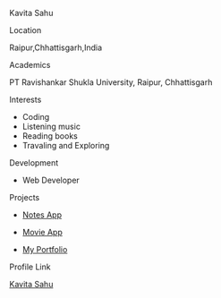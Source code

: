 Kavita Sahu

Location

Raipur,Chhattisgarh,India

 Academics

PT Ravishankar Shukla University, Raipur, Chhattisgarh

 Interests

- Coding
- Listening music
- Reading books
- Travaling and Exploring

 Development

- Web Developer

 Projects

- [Notes App]( https://github.com/kvsahu/Notes-App ) 

- [Movie App](https://github.com/kvsahu/Movie-App)

- [My Portfolio](https://webdevkv-portfolio.netlify.app/ ) 


 Profile Link

 [Kavita Sahu](https://github.com/kvsahu)
